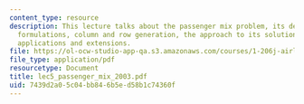 ```yaml
---
content_type: resource
description: This lecture talks about the passenger mix problem, its description,
  formulations, column and row generation, the approach to its solution, results and
  applications and extensions.
file: https://ol-ocw-studio-app-qa.s3.amazonaws.com/courses/1-206j-airline-schedule-planning-spring-2003/7439d2a05c04bb846b5ed58b1c74360f_lec5_passenger_mix_2003.pdf
file_type: application/pdf
resourcetype: Document
title: lec5_passenger_mix_2003.pdf
uid: 7439d2a0-5c04-bb84-6b5e-d58b1c74360f
---
```

